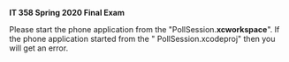 **IT 358 Spring 2020 Final Exam**

Please start the phone application from the "PollSession.**xcworkspace**". If the phone application started from the " PollSession.xcodeproj" then you will get an error.
